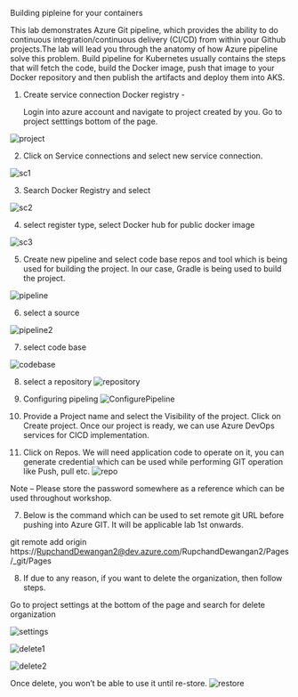 Building pipleine for your containers

This lab demonstrates Azure Git pipeline, which provides the ability to do continuous integration/continuous delivery (CI/CD) from within your Github projects.The lab will lead you through the anatomy of how Azure pipeline solve this problem.
Build pipeline for Kubernetes usually contains the steps that will fetch the code, build the Docker image, push that image to your Docker repository and then publish the artifacts and deploy them into AKS.

1. Create service connection Docker registry - 

   Login into azure account and navigate to project created by you. Go to project setttings bottom of the page. 

![project](project.png) 

2. Click on Service connections and select new service connection.

![sc1](sc1.png) 

3. Search Docker Registry and select

![sc2](sc2.png)

4. select register type, select Docker hub for public docker image

![sc3](sc3.png) 


5. Create new pipeline and select code base repos and tool which is being used for building the project. In our case, Gradle is being used to build the project. 

![pipeline](pipeline.png) 

6. select a source

![pipeline2](pipeline2.png) 

7. select code base

![codebase](codebase.png) 

8. select a repository
![repository](repository.png) 

9. Configuring pipeling
![ConfigurePipeline](ConfigurePipeline.png) 


5. Provide a Project name and select the Visibility of the project.  Click on Create project.
Once our project is ready, we can use Azure DevOps services for CICD implementation.

6.	Click on Repos. We will need application code to operate on it, you can generate credential which can be used while performing GIT operation like Push, pull etc.
![repo](repo.png) 

Note – Please store the password somewhere as a reference which can be used throughout workshop.

7.	Below is the command which can be used to set remote git URL before pushing into Azure GIT.
It will be applicable lab 1st onwards.

git remote add origin https://RupchandDewangan2@dev.azure.com/RupchandDewangan2/Pages/_git/Pages

8.	If due to any reason, if you want to delete the organization, then follow steps.

Go to project settings at the bottom of the page and search for delete organization 

![settings](settings.png) 

![delete1](delete1.png) 

![delete2](delete2.png) 

Once delete, you won’t be able to use it until re-store.
![restore](restore.png) 


